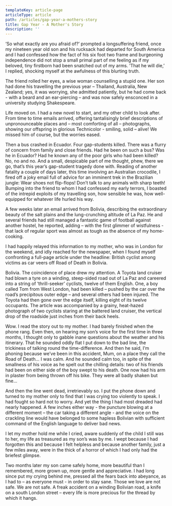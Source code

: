 ```yaml
---
templateKey: article-page
articleType: article
path: /articles/gap-year-a-mothers-story
title: Gap Year - A Mother's Story
description: ''
---
```


‘So what exactly are you afraid of?’ prompted a longsuffering friend, once my nineteen year old son and his rucksack had departed for South America and I had confessed how the fact of his six foot two frame and burgeoning independence did not stop a small primal part of me feeling as if my beloved, tiny firstborn had been snatched out of my arms. ‘That he will die,’ I replied, shocking myself at the awfulness of this blurting truth.

The friend rolled her eyes, a wise woman counselling a stupid one. Her son had done his travelling the previous year – Thailand, Australia, New Zealand; yes, it was worrying, she admitted patiently, but he had come back - with a beard and an ear-piercing – and was now safely ensconced in a university studying Shakespeare.

Life moved on. I had a new novel to start, and my other child to look after. From time to time emails arrived, offering tantalisingly brief descriptions of unpronounceable places and – most comforting of all – photographs, showing our offspring in glorious Technicolor - smiling, solid – alive! We missed him of course, but the worries eased.

Then a bus crashed in Ecuador. Four gap-students killed. There was a flurry of concern from family and close friends. Had he been on such a bus? Was he in Ecuador? Had he known any of the poor girls who had been killed? No, no and no. And a small, despicable part of me thought, phew, there we go, that’s this year’s gap-student tragedy done with. Reading of another fatality a couple of days later, this time involving an Australian crocodile, I fired off a joky email full of advice for an imminent trek in the Brazilian jungle: Wear shoes not flip-flops! Don’t talk to any animals with sharp teeth! Bumping into the friend to whom I had confessed my early terrors, I boasted of the intrepid exploits of my travelling son, how sensible he was, how well-equipped for whatever life hurled his way.

A few weeks later an email arrived from Bolivia, describing the extraordinary beauty of the salt plains and the lung-crunching altitude of La Paz. He and several friends had still managed a fantastic game of football against another hostel, he reported, adding – with the first glimmer of wistfulness - that lack of regular sport was almost as tough as the absence of my home-cooking.

I had happily relayed this information to my mother, who was in London for the weekend, and idly reached for the newspaper, when I found myself confronting a full-page article under the headline: British cyclist among victims as car veers off Road of Death in Bolivia.

Bolivia. The coincidence of place drew my attention. A Toyota land cruiser had blown a tyre on a winding, steep-sided road out of La Paz and careered into a string of ‘thrill-seeker’ cyclists, twelve of them English. One, a boy called Tom from West London, had been killed – pushed by the car over the road’s precipitous outer edge – and several others had been injured. The Toyota had then gone over the edge itself, killing eight of its twelve occupants. The article was accompanied by a grainy, heat-hazed photograph of two cyclists staring at the battered land cruiser, the vertical drop of the roadside just inches from their back heels.

Wow. I read the story out to my mother. I had barely finished when the phone rang. Even then, on hearing my son’s voice for the first time in three months, I thought only to gabble inane questions about the weather and his itinerary. That he sounded oddly flat I put down to the bad line, the trickiness of talking round the time-difference. And then he said, I’m phoning because we’ve been in this accident, Mum, on a place they call the Road of Death… I was calm. And he sounded calm too, in spite of the smallness of his voice as he spelt out the chilling details: two of his friends had been on either side of the boy swept to his death. One now had his arm in plaster from being thrown off his bike. They were all badly shaken but fine…

And then the line went dead, irretrievably so. I put the phone down and turned to my mother only to find that I was crying too violently to speak. I had fought so hard not to worry. And yet the thing I had most dreaded had nearly happened. A few inches either way - the puncture blowing at a different moment – the car taking a different angle - and the voice on the crackling line would have belonged to some hapless Bolivian with sufficient command of the English language to deliver bad news.

I let my mother hold me while I cried, aware suddenly of the child I still was to her, my life as treasured as my son’s was by me. I wept because I had forgotten this and because I felt helpless and because another family, just a few miles away, were in the thick of a horror of which I had only had the briefest glimpse.

Two months later my son came safely home, more beautiful than I remembered, more grown up, more gentle and appreciative. I had long since put my crying behind me, pressed all the fears back into abeyance, as I had to – as everyone must - in order to stay sane. Those we love are not safe. We are not safe. A freak accident on a winding Bolivian road, a knife on a south London street – every life is more precious for the thread by which it hangs.
